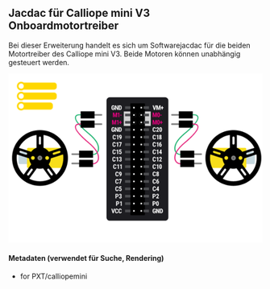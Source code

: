 
## Jacdac für Calliope mini V3 Onboardmotortreiber

Bei dieser Erweiterung handelt es sich um Softwarejacdac für die beiden Motortreiber des Calliope mini V3.
Beide Motoren können unabhängig gesteuert werden.

![... in Aktion](https://github.com/MKleinSB/pxt-motor-jacdac/blob/master/icon.png)


#### Metadaten (verwendet für Suche, Rendering)

* for PXT/calliopemini
<script src="https://makecode.com/gh-pages-embed.js"></script><script>makeCodeRender("{{ site.makecode.home_url }}", "{{ site.github.owner_name }}/{{ site.github.repository_name }}");</script>
